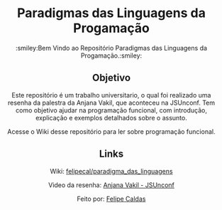 <h1 align="center"> Paradigmas das Linguagens da Progamação</h1>
<p align="center">:smiley:Bem Vindo ao Repositório Paradigmas das Linguagens da Progamação.:smiley:</p>
<h2 align="center">Objetivo</h2>
<p align="center"> Este repositório é um trabalho universitario, o qual foi realizado uma resenha da palestra da Anjana Vakil, que aconteceu na JSUnconf. Tem como objetivo ajudar na programação funcional, com introdução, explicação e exemplos detalhados sobre o assunto.</p>
<p align="center"> Acesse o Wiki desse repositório para ler sobre programação funcional.</p>
<h2 align="center">Links</h2>

<p align="center">Wiki: <a href="https://github.com/felipecal/paradigma_das_linguagens/wiki">felipecal/paradigma_das_linguagens</a></p>
<p align="center">Video da resenha: <a href="https://www.youtube.com/watch?v=e-5obm1G_FY&t=163s">Anjana Vakil - JSUnconf</a></p>
<p align="center">Feito por: <a href="https://github.com/felipecal">Felipe Caldas</a></p>
